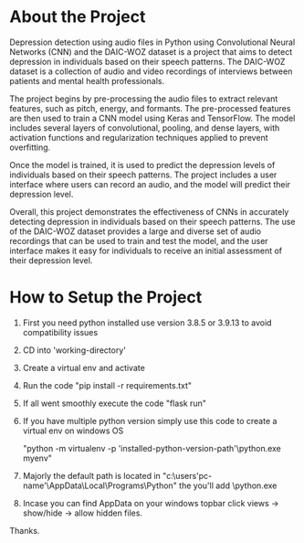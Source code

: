 # About the Project
Depression detection using audio files in Python using Convolutional Neural Networks (CNN) and the DAIC-WOZ dataset is a project that aims to detect depression in individuals based on their speech patterns. The DAIC-WOZ dataset is a collection of audio and video recordings of interviews between patients and mental health professionals.

The project begins by pre-processing the audio files to extract relevant features, such as pitch, energy, and formants. The pre-processed features are then used to train a CNN model using Keras and TensorFlow. The model includes several layers of convolutional, pooling, and dense layers, with activation functions and regularization techniques applied to prevent overfitting.

Once the model is trained, it is used to predict the depression levels of individuals based on their speech patterns. The project includes a user interface where users can record an audio, and the model will predict their depression level.

Overall, this project demonstrates the effectiveness of CNNs in accurately detecting depression in individuals based on their speech patterns. The use of the DAIC-WOZ dataset provides a large and diverse set of audio recordings that can be used to train and test the model, and the user interface makes it easy for individuals to receive an initial assessment of their depression level.

# How to Setup the Project
1. First you need python installed use version 3.8.5 or 3.9.13 to avoid compatibility issues
2. CD into 'working-directory'
3. Create a virtual env and activate
4. Run the code "pip install -r requirements.txt"
5. If all went smoothly execute the code "flask run"
6. If you have multiple python version simply use this code to create a virtual env on windows OS  

    "python -m virtualenv -p 'installed-python-version-path'\python.exe myenv"
7. Majorly the default path is located in "c:\users\'pc-name'\AppData\Local\Programs\Python" the you'll add \python.exe 
8. Incase you can find AppData on your windows topbar click views -> show/hide -> allow hidden files.  
    
Thanks.
